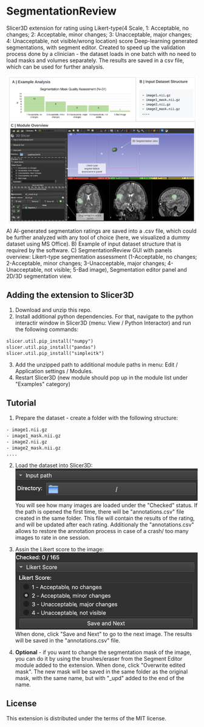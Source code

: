 # SegmentationReview
Slicer3D extension for rating using Likert-type(4 Scale, 1: Acceptable, no changes; 2: Acceptable, minor changes; 3: Unacceptable, major changes; 4: Unacceptable, not visible/wrong location) score Deep-learning generated segmentations, with segment editor. Created to speed up the validation process done by a clinician - the dataset loads in one batch with no need to load masks and volumes separately. The results are saved in a csv file, which can be used for further analysis.


![Screenshot](pics/screenshot.png)
A) AI-generated segmentation ratings are saved into a .csv file, which could be further analyzed with any tool of choice (here, we visualized a dummy dataset using MS Office).
B) Example of input dataset structure that is required by the software.
C) SegmentationReview GUI with panels overview: Likert-type segmentation assessment (1-Acceptable, no changes; 2-Acceptable, minor changes; 3-Unacceptable, major changes; 4-Unacceptable, not visible; 5-Bad image), Segmentation editor panel and 2D/3D segmentation view.


## Adding the extension to Slicer3D
1. Download and unzip this repo.
2. Install additional python dependencies. For that, navigate to the python interactir window in Slicer3D (menu: View / Python Interactor) and run the following commands:
```
slicer.util.pip_install("numpy")
slicer.util.pip_install("pandas") 
slicer.util.pip_install("simpleitk") 
```
3. Add the unzipped path to additional module paths in menu: Edit / Application settings / Modules.
4. Restart Slicer3D (new module should pop up in the module list under "Examples" category)


## Tutorial
1. Prepare the dataset - create a folder with the following structure:
```
- image1.nii.gz
- image1_mask.nii.gz
- image2.nii.gz
- image2_mask.nii.gz
....
```

2. Load the dataset into Slicer3D: 
![Load the dataset](pics/load.png)
You will see how many images are loaded under the "Checked" status. If the path is opened the first time, there will be "annotations.csv" file created in the same folder. This file will contain the results of the rating, and will be updated after each rating. Additionaly the "annotations.csv" allows to restore the annotation process in case of a crash/ too many images to rate in one session.

3. Assin the Likert score to the image:
![Rating](pics/likert.png)
When done, click "Save and Next" to go to the next image. The results will be saved in the "annotations.csv" file. 

4. **Optional** - if you want to change the segmentation mask of the image, you can do it by using the brushes/eraser from the Segment Editor module added to the extension. When done, click "Overwrite edited mask". The new mask will be saved in the same folder as the original mask, with the same name, but with "_upd" added to the end of the name. 

## License
This extension is distributed under the terms of the MIT license.

